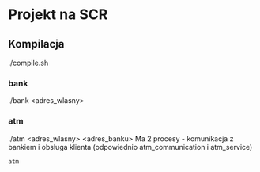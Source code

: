 # Projekt na SCR

## Kompilacja
./compile.sh

### bank
./bank <adres_wlasny>

### atm
./atm <adres_wlasny> <adres_banku>
Ma 2 procesy - komunikacja z bankiem i obsługa klienta (odpowiednio atm_communication i atm_service)
```
atm
```
